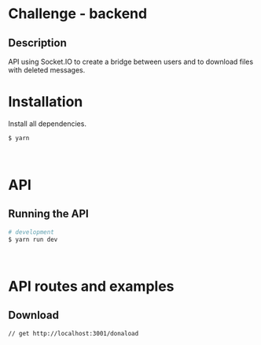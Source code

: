 # Challenge - backend

## Description

API using Socket.IO to create a bridge between users and to download files with deleted messages.
<br>

# Installation

Install all dependencies.

```bash
$ yarn
```

<br>

# API

## Running the API

```bash
# development
$ yarn run dev
```
<br>

# API routes and examples

## Download

```
// get http://localhost:3001/donaload

```